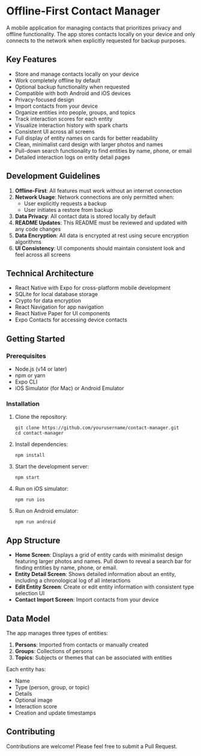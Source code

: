 # Offline-First Contact Manager

A mobile application for managing contacts that prioritizes privacy and offline functionality. The app stores contacts locally on your device and only connects to the network when explicitly requested for backup purposes.

## Key Features

- Store and manage contacts locally on your device
- Work completely offline by default
- Optional backup functionality when requested
- Compatible with both Android and iOS devices
- Privacy-focused design
- Import contacts from your device
- Organize entities into people, groups, and topics
- Track interaction scores for each entity
- Visualize interaction history with spark charts
- Consistent UI across all screens
- Full display of entity names on cards for better readability
- Clean, minimalist card design with larger photos and names
- Pull-down search functionality to find entities by name, phone, or email
- Detailed interaction logs on entity detail pages

## Development Guidelines

1. **Offline-First**: All features must work without an internet connection
2. **Network Usage**: Network connections are only permitted when:
   - User explicitly requests a backup
   - User initiates a restore from backup
3. **Data Privacy**: All contact data is stored locally by default
4. **README Updates**: This README must be reviewed and updated with any code changes
5. **Data Encryption**: All data is encrypted at rest using secure encryption algorithms
6. **UI Consistency**: UI components should maintain consistent look and feel across all screens

## Technical Architecture

- React Native with Expo for cross-platform mobile development
- SQLite for local database storage
- Crypto for data encryption
- React Navigation for app navigation
- React Native Paper for UI components
- Expo Contacts for accessing device contacts

## Getting Started

### Prerequisites

- Node.js (v14 or later)
- npm or yarn
- Expo CLI
- iOS Simulator (for Mac) or Android Emulator

### Installation

1. Clone the repository:
   ```
   git clone https://github.com/yourusername/contact-manager.git
   cd contact-manager
   ```

2. Install dependencies:
   ```
   npm install
   ```

3. Start the development server:
   ```
   npm start
   ```

4. Run on iOS simulator:
   ```
   npm run ios
   ```

5. Run on Android emulator:
   ```
   npm run android
   ```

## App Structure

- **Home Screen**: Displays a grid of entity cards with minimalist design featuring larger photos and names. Pull down to reveal a search bar for finding entities by name, phone, or email.
- **Entity Detail Screen**: Shows detailed information about an entity, including a chronological log of all interactions
- **Edit Entity Screen**: Create or edit entity information with consistent type selection UI
- **Contact Import Screen**: Import contacts from your device

## Data Model

The app manages three types of entities:

1. **Persons**: Imported from contacts or manually created
2. **Groups**: Collections of persons
3. **Topics**: Subjects or themes that can be associated with entities

Each entity has:
- Name
- Type (person, group, or topic)
- Details
- Optional image
- Interaction score
- Creation and update timestamps

## Contributing

Contributions are welcome! Please feel free to submit a Pull Request. 